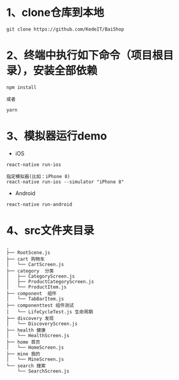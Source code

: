 # 1、clone仓库到本地
```
git clone https://github.com/KedeIT/BaiShop
```

# 2、终端中执行如下命令（项目根目录），安装全部依赖
```
npm install

或者

yarn
```

# 3、模拟器运行demo

* iOS

```
react-native run-ios

指定模拟器(比如：iPhone 8)
react-native run-ios --simulator "iPhone 8"
```

* Android

```
react-native run-android
```


# 4、src文件夹目录

```
.
├── RootScene.js
├── cart 购物车
│   └── CartScreen.js
├── category  分类
│   ├── CategoryScreen.js
│   ├── ProductCategoryScreen.js
│   └── ProductItem.js
├── component  组件
│   └── TabBarItem.js
├── componenttest 组件测试
│   └── LifeCycleTest.js 生命周期
├── discovery 发现
│   └── DiscoveryScreen.js
├── health 健康
│   └── HealthScreen.js
├── home 首页
│   └── HomeScreen.js
├── mine 我的
│   └── MineScreen.js
└── search 搜索
    └── SearchScreen.js
    
```